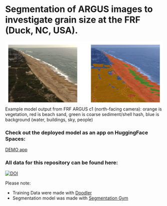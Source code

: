 # Segmentation of ARGUS images to investigate grain size at the FRF (Duck, NC, USA). 


<img src="./FRF_c1_snap_20150430160000_overlay.png"/>
Example model output from FRF ARGUS c1 (north-facing camera): orange is  vegetation, red is beach sand, green is coarse sediment/shell hash, blue is background (water, buildings, sky, people)

### Check out the deployed model as an app on HuggingFace Spaces:

[DEMO app](https://huggingface.co/spaces/ebgoldstein/FRF_Coarse)


### All data for this repository can be found here: 

[![DOI](https://zenodo.org/badge/DOI/10.5281/zenodo.7075342.svg)](https://doi.org/10.5281/zenodo.7075342)

Please note:
- Training Data were made with [Doodler](https://github.com/Doodleverse/dash_doodler)
- Segmentation model was made with [Segmentation Gym](https://github.com/Doodleverse/segmentation_gym)




